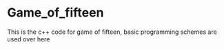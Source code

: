# Game_of_fifteen
This is the c++ code for game of fifteen, basic programming schemes are used over here
